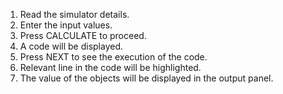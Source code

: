 1. Read the simulator details.
2. Enter the input values.
3. Press CALCULATE to proceed.
4. A code will be displayed.
5. Press NEXT to see the execution of the code.
6. Relevant line in the code will be highlighted.
7. The value of the objects will be displayed in the output panel.
